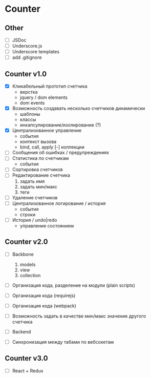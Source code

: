 # Counter

Other
-------------
- [ ] JSDoc
- [ ] Underscore.js
- [ ] Underscore templates
- [ ] add .gitignore

Counter v1.0
--------------
- [x] Кликабельный прототип счетчика
  - верстка
  - jquery / dom elements
  - dom events
- [x] Возможность создавать несколько счетчиков динамически
  - шаблоны
  - классы
  - инкапсулирование/изолирование (?)
- [x] Централизованное управление
  - события
  - контекст вызова
  - bind, call, apply
  [-] коллекции
- [ ] Сообщения об ошибках / предупреждениях
- [ ] Статистика по счетчикам
  - события
- [ ] Сортировка счетчиков
- [ ] Редактирование счетчика
  1) задать имя
  2) задать мин/макс
  3) теги
- [ ] Удаление счетчиков
- [ ] Централизованное логирование / история
  - события
  - строки
- [ ] История / undo|redo
  - управление состоянием

Counter v2.0
--------------
- [ ] Backbone
  1) models
  2) view
  3) collection

- [ ] Организация кода, разделение на модули (plain scripts)
- [ ] Организация кода (requirejs)
- [ ] Организация кода (webpack)
- [ ] Возможность задать в качестве мин/макс значение другого счетчика
- [ ] Backend
- [ ] Синхронизация между табами по вебсокетам


Counter v3.0
--------------
- [ ] React + Redux
